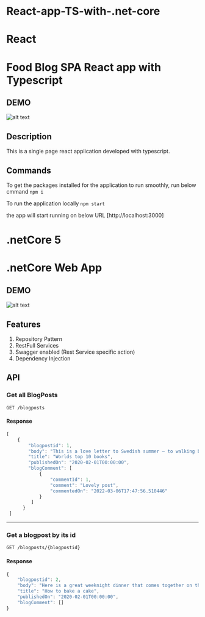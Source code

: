 # React-app-TS-with-.net-core

# React

# Food Blog SPA React app with Typescript

## DEMO 
![alt text](https://github.com/KhatijaHusain/React-app-TS-with-.net-core/blob/master/React-App/public/BlogDemo.gif)

## Description
This is a single page react application developed with typescript.

## Commands

To get the packages installed for the application to run smoothly, run below cmmand
`npm i`

To run the application locally
`npm start`

the app will start running on below URL
 [http://localhost:3000] 


# .netCore 5 

# .netCore Web App
## DEMO 

![alt text](https://github.com/KhatijaHusain/React-app-TS-with-.net-core/blob/master/React-App/public/BlogDemo.gif)

## Features
1. Repository Pattern
2. RestFull Services
3. Swagger enabled (Rest Service specific action)
4. Dependency Injection


## API

### Get all BlogPosts
```http
GET /blogposts
```
#### Response
```javascript
[
    {
        "blogpostid": 1,
        "body": "This is a love letter to Swedish summer – to walking barefoot, swimming in lakes, eating strawberries every day, making potato sandwiches and cooking a delicious zucchini soup with lots of toppings.",
        "title": "Worlds top 10 books",
        "publishedOn": "2020-02-01T00:00:00",
        "blogComment": [
            {
                "commentId": 1,
                "comment": "Lovely post",
                "commentedOn": "2022-03-06T17:47:56.510446"
            }
         ]
      }
 ]
```

---
### Get a blogpost by its id
```http
GET /blogposts/{blogpostid}
```
#### Response
```javascript
{
    "blogpostid": 2,
    "body": "Here is a great weeknight dinner that comes together on the stove in just under 20 minutes. Soft, sticky and flavor-packed aubergine meets crunchy broccoli and earthy noodles. Heaven in a bowl.",
    "title": "How to bake a cake",
    "publishedOn": "2020-02-01T00:00:00",
    "blogComment": []
}
```
